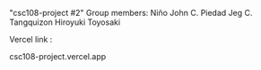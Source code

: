 "csc108-project #2" 
Group members:
    Niño John C. Piedad
    Jeg C. Tangquizon
    Hiroyuki Toyosaki

Vercel link :

csc108-project.vercel.app
